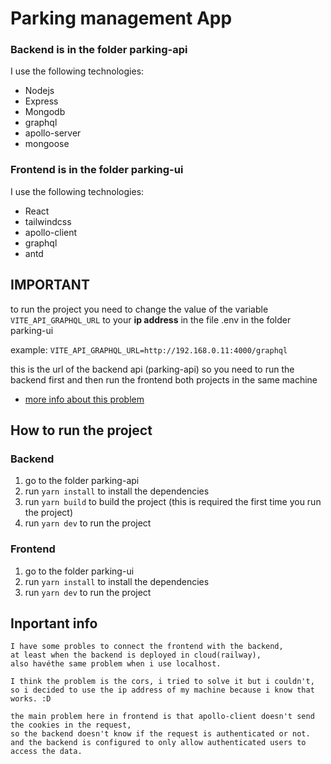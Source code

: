 # Parking management App

### Backend is in the folder parking-api

I use the following technologies:

- Nodejs
- Express
- Mongodb
- graphql
- apollo-server
- mongoose

### Frontend is in the folder parking-ui

I use the following technologies:

- React
- tailwindcss
- apollo-client
- graphql
- antd

## IMPORTANT

to run the project you need to change the value of the variable `VITE_API_GRAPHQL_URL` to your **ip address** in the file .env in the folder parking-ui

example: `VITE_API_GRAPHQL_URL=http://192.168.0.11:4000/graphql`

this is the url of the backend api (parking-api) 
so you need to run the backend first and then run the frontend
both projects in the same machine

- [more info about this problem](#Inportant-info)

## How to run the project

### Backend

1. go to the folder parking-api
2. run `yarn install` to install the dependencies
3. run `yarn build` to build the project (this is required the first time you run the project)
4. run `yarn dev` to run the project

### Frontend

1. go to the folder parking-ui
2. run `yarn install` to install the dependencies
3. run `yarn dev` to run the project

## Inportant info

```
I have some probles to connect the frontend with the backend,
at least when the backend is deployed in cloud(railway),
also havéthe same problem when i use localhost.

I think the problem is the cors, i tried to solve it but i couldn't,
so i decided to use the ip address of my machine because i know that works. :D

the main problem here in frontend is that apollo-client doesn't send the cookies in the request,
so the backend doesn't know if the request is authenticated or not.
and the backend is configured to only allow authenticated users to access the data.
```
